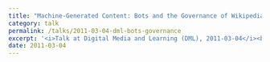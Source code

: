 ```yaml
---
title: "Machine-Generated Content: Bots and the Governance of Wikipedia"
category: talk
permalink: /talks/2011-03-04-dml-bots-governance
excerpt: '<i>Talk at Digital Media and Learning (DML), 2011-03-04</i><br/>'
date: 2011-03-04
---
```

